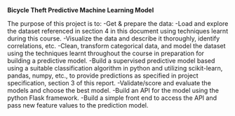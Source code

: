 **Bicycle Theft Predictive Machine Learning Model**

The purpose of this project is to:
-Get & prepare the data:
-Load and explore the dataset referenced in section 4 in this document using techniques learnt during this course.
-Visualize the data and describe it thoroughly, identify correlations, etc.
-Clean, transform categorical data, and model the dataset using the techniques learnt throughout the course in
preparation for building a predictive model.
-Build a supervised predictive model based using a suitable classification algorithm in python and utilizing scikit-learn,
pandas, numpy, etc., to provide predictions as specified in project specification, section 3 of this report.
-Validate/score and evaluate the models and choose the best model.
-Build an API for the model using the python Flask framework.
-Build a simple front end to access the API and pass new feature values to the prediction model.
